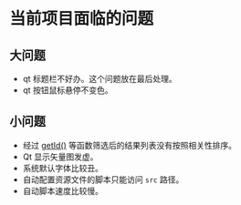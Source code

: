 # 当前项目面临的问题

## 大问题
+ qt 标题栏不好办。这个问题放在最后处理。
+ qt 按钮鼠标悬停不变色。

## 小问题
+ 经过 [getId()](../../src/lib/employees.h) 等函数筛选后的结果列表没有按照相关性排序。
+ Qt 显示矢量图发虚。
+ 系统默认字体比较丑。
+ 自动配置资源文件的脚本只能访问 `src` 路径。
+ 自动脚本速度比较慢。
